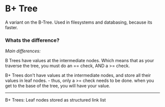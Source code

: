 
# B+ Tree

A variant on the B-Tree.
Used in filesystems and databasing, because its faster.


### Whats the difference?

_Main differences:_

B Trees have values at the intermediate nodes.
    Which means that as your traverse the tree, you must do an == check,
    AND a >= check.

B+ Trees don't have values at the intermediate nodes, and store all their values
in leaf nodes.
    - thus, only a >= check needs to be done.
       when you get to the base of the tree, you will have your value.


-----------------------

B+ Trees:
Leaf nodes stored as structured link list


